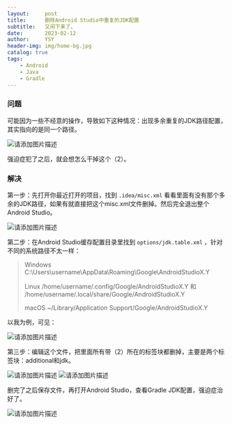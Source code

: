 ```yaml
---
layout:     post
title:      删除Android Studio中重复的JDK配置
subtitle:   又闲下来了。
date:       2023-02-12
author:     YSY
header-img: img/home-bg.jpg
catalog: true
tags:
    - Android
    - Java
    - Gradle
---
```


### 问题

可能因为一些不经意的操作，导致如下这种情况：出现多余重复的JDK路径配置，其实指向的是同一个路径。

![请添加图片描述](https://img-blog.csdnimg.cn/33252e541c8d4a02a31c34ee3d2657c1.png)

强迫症犯了之后，就会想怎么干掉这个（2）。

### 解决

第一步：先打开你最近打开的项目，找到 `.idea/misc.xml` 看看里面有没有那个多余的JDK路径，如果有就直接把这个misc.xml文件删掉。然后完全退出整个Android Studio。

![请添加图片描述](https://img-blog.csdnimg.cn/da2be5b4875f4119add1a7cc9ac0fbfb.png)

第二步：在Android Studio缓存配置目录里找到 `options/jdk.table.xml` ，针对不同的系统路径不太一样：

> Windows
> C:\Users\username\AppData\Roaming\Google\AndroidStudioX.Y
>
> Linux
> /home/username/.config/Google/AndroidStudioX.Y
> 和
> /home/username/.local/share/Google/AndroidStudioX.Y
>
> macOS
> ~/Library/Application Support/Google/AndroidStudioX.Y

以我为例，可见：

![请添加图片描述](https://img-blog.csdnimg.cn/78715499487248dd9e2fe361a4963a20.png)

第三步：编辑这个文件，把里面所有带（2）所在的标签块都删掉，主要是两个标签块：additional和jdk。

![请添加图片描述](https://img-blog.csdnimg.cn/bb73fc9f497747ed9530d58fb081a3c1.png)
![请添加图片描述](https://img-blog.csdnimg.cn/b454c2a5a2eb473083261e5bad8e789a.png)

删完了之后保存文件，再打开Android Studio，查看Gradle JDK配置，强迫症治好了。

![请添加图片描述](https://img-blog.csdnimg.cn/edac2262d762489287d39d5eb3c68a2b.png)
